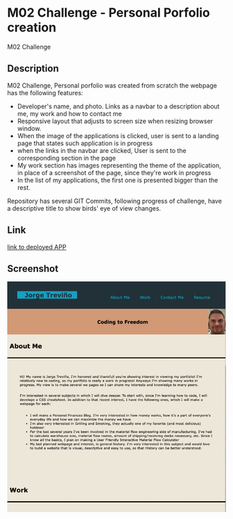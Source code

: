 # M02 Challenge - Personal Porfolio creation
 M02 Challenge

## Description

M02 Challenge, Personal porfolio was created from scratch the webpage has the following features:
* Developer's name, and photo. Links as a navbar to a description about me, my work and how to contact me
* Responsive layout that adjusts to screen size when resizing browser window.
* When the image of the applications is clicked, user is sent to a landing page that states such application is in progress
* when the links in the navbar are clicked, User is sent to the corresponding section in the page
* My work section has images representing the theme of the application, in place of a screenshot of the page, since they're work in progress
* In the list of my applications, the first one is presented bigger than the rest.

Repository has several GIT Commits, following progress of challenge, have a descriptive title to show birds' eye of view changes.
    
## Link

[link to deployed APP](https://trevtal.github.io/M02-Challenge/)

## Screenshot

![Screenshot](https://github.com/TREVTAL/M02-Challenge/blob/main/assets/Images/screenshot.jpg?raw=true)